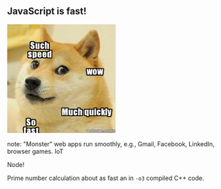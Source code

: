 ##  JavaScript is fast!


<img alt="dodge meme much fast" src="resources/images/dodge-fast.jpg"
 style="border:none; display:inline; box-shadow:none" width="50%">  



note: 
"Monster" web apps run smoothly, e.g., Gmail, Facebook, LinkedIn, 
browser games. IoT

Node!

Prime number calculation about as fast an in `-o3` compiled C++ code. 
